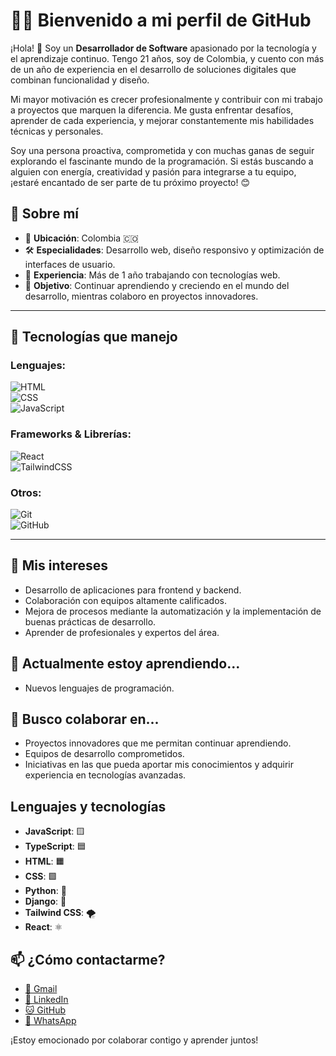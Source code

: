 # 👨‍💻 Bienvenido a mi perfil de GitHub  
¡Hola! 👋 Soy un **Desarrollador de Software** apasionado por la tecnología y el aprendizaje continuo. Tengo 21 años, soy de Colombia, y cuento con más de un año de experiencia en el desarrollo de soluciones digitales que combinan funcionalidad y diseño.

Mi mayor motivación es crecer profesionalmente y contribuir con mi trabajo a proyectos que marquen la diferencia. Me gusta enfrentar desafíos, aprender de cada experiencia, y mejorar constantemente mis habilidades técnicas y personales.

Soy una persona proactiva, comprometida y con muchas ganas de seguir explorando el fascinante mundo de la programación. Si estás buscando a alguien con energía, creatividad y pasión para integrarse a tu equipo, ¡estaré encantado de ser parte de tu próximo proyecto! 😊  

## 🌟 Sobre mí  

- 📍 **Ubicación**: Colombia 🇨🇴  
- 🛠️ **Especialidades**: Desarrollo web, diseño responsivo y optimización de interfaces de usuario.  
- 📅 **Experiencia**: Más de 1 año trabajando con tecnologías web.  
- 🎯 **Objetivo**: Continuar aprendiendo y creciendo en el mundo del desarrollo, mientras colaboro en proyectos innovadores.  

---
## 🚀 Tecnologías que manejo  

### Lenguajes:  
![HTML](https://img.shields.io/badge/-HTML5-orange?style=flat-square&logo=html5&logoColor=white)  
![CSS](https://img.shields.io/badge/-CSS3-blue?style=flat-square&logo=css3&logoColor=white)  
![JavaScript](https://img.shields.io/badge/-JavaScript-yellow?style=flat-square&logo=javascript&logoColor=white)  

### Frameworks & Librerías:  
![React](https://img.shields.io/badge/-React-blue?style=flat-square&logo=react&logoColor=white)  
![TailwindCSS](https://img.shields.io/badge/-TailwindCSS-teal?style=flat-square&logo=tailwind-css&logoColor=white)  

### Otros:  
![Git](https://img.shields.io/badge/-Git-orange?style=flat-square&logo=git&logoColor=white)  
![GitHub](https://img.shields.io/badge/-GitHub-black?style=flat-square&logo=github&logoColor=white)  

---

## 👀 Mis intereses

- Desarrollo de aplicaciones para frontend y backend.
- Colaboración con equipos altamente calificados.
- Mejora de procesos mediante la automatización y la implementación de buenas prácticas de desarrollo.
- Aprender de profesionales y expertos del área.

## 🌱 Actualmente estoy aprendiendo...

- Nuevos lenguajes de programación.

## 💞️ Busco colaborar en...

- Proyectos innovadores que me permitan continuar aprendiendo.
- Equipos de desarrollo comprometidos.
- Iniciativas en las que pueda aportar mis conocimientos y adquirir experiencia en tecnologías avanzadas.

## Lenguajes y tecnologías

- **JavaScript**: 🟨
- **TypeScript**: 🟦
- **HTML**: 🟧
- **CSS**: 🟩
- **Python**: 🐍
- **Django**: 🐍
- **Tailwind CSS**: 🌪️
- **React**: ⚛️

## 📫 ¿Cómo contactarme?

- [📧 Gmail](mailto:juandavidmedina398@gmail.com)
- [🔗 LinkedIn](https://www.linkedin.com/in/juan-david-agudelo-30b24b22b/)
- [🐱 GitHub](https://github.com/J-David-Medina)
- [💬 WhatsApp](https://api.whatsapp.com/send?phone=573126700622)

¡Estoy emocionado por colaborar contigo y aprender juntos!

